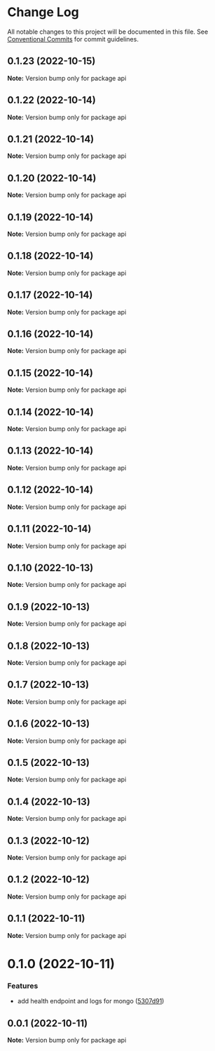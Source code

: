 # Change Log

All notable changes to this project will be documented in this file.
See [Conventional Commits](https://conventionalcommits.org) for commit guidelines.

## 0.1.23 (2022-10-15)

**Note:** Version bump only for package api





## 0.1.22 (2022-10-14)

**Note:** Version bump only for package api





## 0.1.21 (2022-10-14)

**Note:** Version bump only for package api





## 0.1.20 (2022-10-14)

**Note:** Version bump only for package api





## 0.1.19 (2022-10-14)

**Note:** Version bump only for package api





## 0.1.18 (2022-10-14)

**Note:** Version bump only for package api





## 0.1.17 (2022-10-14)

**Note:** Version bump only for package api





## 0.1.16 (2022-10-14)

**Note:** Version bump only for package api





## 0.1.15 (2022-10-14)

**Note:** Version bump only for package api





## 0.1.14 (2022-10-14)

**Note:** Version bump only for package api





## 0.1.13 (2022-10-14)

**Note:** Version bump only for package api





## 0.1.12 (2022-10-14)

**Note:** Version bump only for package api





## 0.1.11 (2022-10-14)

**Note:** Version bump only for package api





## 0.1.10 (2022-10-13)

**Note:** Version bump only for package api





## 0.1.9 (2022-10-13)

**Note:** Version bump only for package api





## 0.1.8 (2022-10-13)

**Note:** Version bump only for package api





## 0.1.7 (2022-10-13)

**Note:** Version bump only for package api





## 0.1.6 (2022-10-13)

**Note:** Version bump only for package api





## 0.1.5 (2022-10-13)

**Note:** Version bump only for package api





## 0.1.4 (2022-10-13)

**Note:** Version bump only for package api





## 0.1.3 (2022-10-12)

**Note:** Version bump only for package api





## 0.1.2 (2022-10-12)

**Note:** Version bump only for package api





## 0.1.1 (2022-10-11)

**Note:** Version bump only for package api





# 0.1.0 (2022-10-11)


### Features

* add health endpoint and logs for mongo ([5307d91](https://github.com/rondymesquita/master-canvas/commit/5307d91c85b5ef6cc5aad7ec5752593dfa154591))





## 0.0.1 (2022-10-11)

**Note:** Version bump only for package api
